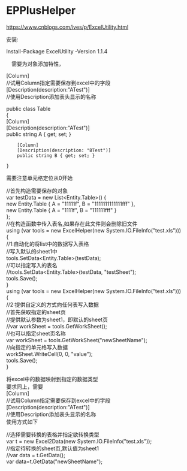 # EPPlusHelper
https://www.cnblogs.com/ives/p/ExcelUtility.html


安装:

Install-Package ExcelUtility -Version 1.1.4

　需要为对象添加特性，

[Column]  
//试用Column指定需要保存到excel中的字段  
[Description(description:"ATest")]  
//使用Description添加表头显示的名称  


public class Table  
    {  
        [Column]  
        [Description(description:"ATest")]  
        public string A { get; set; }  

        [Column]  
        [Description(description: "BTest")]  
        public string B { get; set; }  

    }  

需要注意单元格定位从0开始  

//首先构造需要保存的对象  
var testData = new List<Entity.Table>() {  
                    new Entity.Table { A = "11111f", B = "1111111111111fff" },  
                    new Entity.Table { A = "1111f", B = "111111fff" }  
                };  
            //在构造函数中传入表名,如果存在此文件则会删除旧文件  
            using (var tools = new ExcelHelper(new System.IO.FileInfo("test.xls")))  
            {  
                //1:自动化的将list中的数据写入表格  
                //写入默认的sheet1中  
                tools.SetData<Entity.Table>(testData);  
                //可以指定写入的表名  
                //tools.SetData<Entity.Table>(testData, "testSheet");  
                tools.Save();  
            }  
            using (var tools = new ExcelHelper(new System.IO.FileInfo("test.xls")))  
            {  
                //2:提供自定义的方式向任何表写入数据  
                //首先获取指定的sheet页  
                //提供默认参数为sheet1，即默认的sheet页  
                //var workSheet = tools.GetWorkSheet();  
                //也可以指定sheet页名称  
                var workSheet = tools.GetWorkSheet("newSheetName");  
                //向指定的单元格写入数据  
                workSheet.WriteCell(0, 0, "value");  
                tools.Save();  
            }  

将excel中的数据映射到指定的数据类型  
要求同上，需要  
[Column]  
//试用Column指定需要保存到excel中的字段  
[Description(description:"ATest")]  
//使用Description添加表头显示的名称  
使用方式如下  

//选择需要转换的表格并指定欲转换类型  
var t = new Excel2Data<Table>(new System.IO.FileInfo("test.xls"));  
//指定待转换的sheet页,默认值为sheet1  
//var data = t.GetData();  
var data=t.GetData("newSheetName");  
